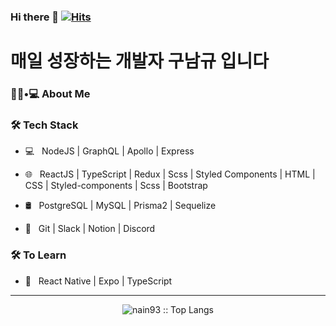 ### Hi there 👋  [![Hits](https://hits.seeyoufarm.com/api/count/incr/badge.svg?url=https%3A%2F%2Fgithub.com%2Fnain93&count_bg=%2379C83D&title_bg=%23555555&icon=&icon_color=%23E7E7E7&title=hits&edge_flat=false)](https://hits.seeyoufarm.com)

# 매일 성장하는 개발자 구남규 입니다

<h3> 👨🏻•💻 About Me </h3>

<!--

- 🤔 &nbsp; Exploring new technologies and developing software solutions and quick hacks.

- 🎓 &nbsp; Studying Computer Science and Engineering at IIIT Vadodara and coding stuffs.

- 🌱 &nbsp; Learning about Cloud Tech, Systems Design.

- ✍️ &nbsp; Pursuing Web Development as hobbies/side hustles.

-->

<h3>🛠 Tech Stack</h3>

- 💻 &nbsp; NodeJS | GraphQL | Apollo | Express

- 🌐 &nbsp; ReactJS | TypeScript | Redux | Scss | Styled Components | HTML | CSS | Styled-components | Scss | Bootstrap

- 🛢 &nbsp; PostgreSQL | MySQL | Prisma2 | Sequelize 

- 🔧 &nbsp; Git | Slack | Notion | Discord

<h3>🛠 To Learn</h3>

- 🔧 &nbsp; React Native | Expo | TypeScript

<hr>


<p align="center"><img src="https://github-readme-stats.vercel.app/api/top-langs/?username=nain93&langs_count=10&theme=tokyonight&layout=compact" alt="nain93 :: Top Langs" /></p>
